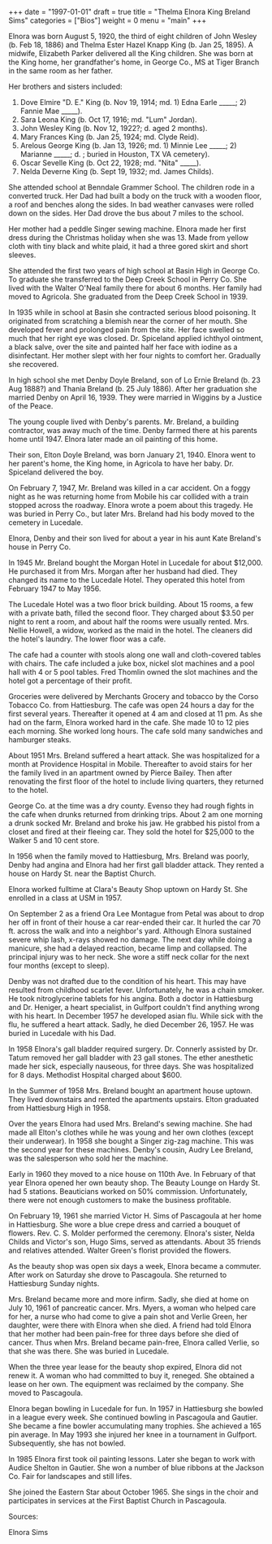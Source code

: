 +++
date = "1997-01-01"
draft = true
title = "Thelma Elnora King Breland Sims"
categories = ["Bios"]
weight = 0
menu =  "main"
+++

Elnora was born August 5, 1920, the third of eight children of John Wesley (b. Feb 18, 1886) and Thelma Ester Hazel Knapp King (b. Jan 25, 1895).  A midwife, Elizabeth Parker delivered all the King children.  She was born at the King home, her grandfather's home, in George Co., MS at Tiger Branch in the same room as her father.

Her brothers and sisters included: 

1) Dove Elmire "D. E." King (b. Nov 19, 1914; md. 1) Edna Earle _____; 2) Fannie Mae _____). 
2) Sara Leona King (b. Oct 17, 1916; md. "Lum" Jordan). 
3) John Wesley King (b. Nov 12, 1922?; d. aged 2 months). 
4) Mary Frances King (b. Jan 25, 1924; md. Clyde Reid). 
5) Arelous George King (b. Jan 13, 1926; md. 1) Minnie Lee _____; 2) Marianne _____; d.    ; buried in Houston, TX VA cemetery). 
6) Oscar Sevelle King (b. Oct 22, 1928; md. "Nita" _____). 
7) Nelda Deverne King (b. Sept 19, 1932; md. James Childs).

She attended school at Benndale Grammer School.  The children rode in a converted truck.  Her Dad had built a body on the truck with a wooden floor, a roof and benches along the sides.  In bad weather canvases were rolled down on the sides.  Her Dad drove the bus about 7 miles to the school.

Her mother had a peddle Singer sewing machine.  Elnora made her first dress during the Christmas holiday when she was 13.  Made from yellow cloth with tiny black and white plaid, it had a three gored skirt and short sleeves.

She attended the first two years of high school at Basin High in George Co.  To graduate she transferred to the Deep Creek School in Perry Co.  She lived with the Walter O'Neal family there for about 6 months.  Her family had moved to Agricola.  She graduated from the Deep Creek School in 1939. 

In 1935 while in school at Basin she contracted serious blood poisoning.  It originated from scratching a blemish near the corner of her mouth.  She developed fever and prolonged pain from the site.  Her face swelled so much that her right eye was closed.  Dr. Spiceland applied ichthyol ointment, a black salve, over the site and painted half her face with iodine as a disinfectant.  Her mother slept with her four nights to comfort her.  Gradually she recovered.

In high school she met Denby Doyle Breland, son of Lo Ernie Breland (b. 23 Aug 1888?) and Thania Breland (b. 25 July 1886).  After her graduation she married Denby on April 16, 1939.  They were married in Wiggins by a Justice of the Peace.

The young couple lived with Denby's parents.  Mr. Breland, a building contractor, was away much of the time.  Denby farmed there at his parents home until 1947.  Elnora later made an oil painting of this home.

Their son, Elton Doyle Breland, was born January 21, 1940.  Elnora went to her parent's home, the King home, in Agricola to have her baby.  Dr. Spiceland delivered the boy.

On February 7, 1947, Mr. Breland was killed in a car accident.  On a foggy night as he was returning home from Mobile his car collided with a train stopped across the roadway.  Elnora wrote a poem about this tragedy.  He was buried in Perry Co., but later Mrs. Breland had his body moved to the cemetery in Lucedale.  

Elnora, Denby and their son lived for about a year in his aunt Kate Breland's house in Perry Co.

In 1945 Mr. Breland bought the Morgan Hotel in Lucedale for about $12,000.  He purchased it from Mrs. Morgan after her husband had died.  They changed its name to the Lucedale Hotel.  They operated this hotel from February 1947 to May 1956.  

The Lucedale Hotel was a two floor brick building.  About 15 rooms, a few with a private bath, filled the second floor.  They charged about $3.50 per night to rent a room, and about half the rooms were usually rented.  Mrs. Nellie Howell, a widow, worked as the maid in the hotel.  The cleaners did the hotel's laundry.  The lower floor was a cafe.

The cafe had a counter with stools along one wall and cloth-covered tables with chairs.  The cafe included a juke box, nickel slot machines and a pool hall with 4 or 5 pool tables.  Fred Thomlin owned the slot machines and the hotel got a percentage of their profit.

Groceries were delivered by Merchants Grocery and tobacco by the Corso Tobacco Co. from Hattiesburg.  The cafe was open 24 hours a day for the first several years.  Thereafter it opened at 4 am and closed at 11 pm.  As she had on the farm, Elnora worked hard in the cafe.  She made 10 to 12 pies each morning.  She worked long hours.  The cafe sold many sandwiches and hamburger steaks.

About 1951 Mrs. Breland suffered a heart attack.  She was hospitalized for a month at Providence Hospital in Mobile.  Thereafter to avoid stairs for her the family lived in an apartment owned by Pierce Bailey.  Then after renovating the first floor of the hotel to include living quarters, they returned to the hotel.

George Co. at the time was a dry county.  Evenso they had rough fights in the cafe when drunks returned from drinking trips.  About 2 am one morning a drunk socked Mr. Breland and broke his jaw.  He grabbed his pistol from a closet and fired at their fleeing car.  They sold the hotel for $25,000 to the Walker 5 and 10 cent store.

In 1956 when the family moved to Hattiesburg, Mrs. Breland was poorly, Denby had angina and Elnora had her first gall bladder attack.  They rented a house on Hardy St. near the Baptist Church.

Elnora worked fulltime at Clara's Beauty Shop uptown on Hardy St.  She enrolled in a class at USM in 1957.  

On September 2 as a friend Ora Lee Montague from Petal was about to drop her off in front of their house a car rear-ended their car.  It hurled the car 70 ft. across the walk and into a neighbor's yard.  Although Elnora sustained severe whip lash, x-rays showed no damage.  The next day while doing a manicure, she had a delayed reaction, became limp and collapsed.  The principal injury was to her neck.  She wore a stiff neck collar for the next four months (except to sleep).

Denby was not drafted due to the condition of his heart.  This may have resulted from childhood scarlet fever.  Unfortunately, he was a chain smoker.  He took nitroglycerine tablets for his angina.  Both a doctor in Hattiesburg and Dr. Heniger, a heart specialist, in Gulfport couldn't find anything wrong with his heart.  In December 1957 he developed asian flu.  While sick with the flu, he suffered a heart attack.  Sadly, he died December 26, 1957.  He was buried in Lucedale with his Dad.

In 1958 Elnora's gall bladder required surgery.  Dr. Connerly assisted by Dr. Tatum removed her gall bladder with 23 gall stones. The ether anesthetic made her sick, especially nauseous, for three days.  She was hospitalized for 8 days.  Methodist Hospital charged about $600. 

In the Summer of 1958 Mrs. Breland bought an apartment house uptown.  They lived downstairs and rented the apartments upstairs.  Elton graduated from Hattiesburg High in 1958.

Over the years Elnora had used Mrs. Breland's sewing machine.  She had made all Elton's clothes while he was young and her own clothes (except their underwear).  In 1958 she bought a Singer zig-zag machine.  This was the second year for these machines.  Denby's cousin, Audry Lee Breland, was the salesperson who sold her the machine.

Early in 1960 they moved to a nice house on 110th Ave.  In February of that year Elnora opened her own beauty shop.  The Beauty Lounge on Hardy St. had 5 stations.  Beauticians worked on 50% commission.  Unfortunately, there were not enough customers to make the business profitable.  

On February 19, 1961 she married Victor H. Sims of Pascagoula at her home in Hattiesburg.  She wore a blue crepe dress and carried a bouquet of flowers.  Rev. C. S. Molder performed the ceremony.  Elnora's sister, Nelda Childs and Victor's son, Hugo Sims, served as attendants.  About 35 friends and relatives attended.  Walter Green's florist provided the flowers.

As the beauty shop was open six days a week, Elnora became a commuter.  After work on Saturday she drove to Pascagoula.  She returned to Hattiesburg Sunday nights.

Mrs. Breland became more and more infirm.  Sadly, she died at home on July 10, 1961 of pancreatic cancer.  Mrs. Myers, a woman who helped care for her, a nurse who had come to give a pain shot and Verlie Green, her daughter, were there with Elnora when she died.  A friend had told Elnora that her mother had been pain-free for three days before she died of cancer.  Thus when Mrs. Breland became pain-free, Elnora called Verlie, so that she was there.  She was buried in Lucedale.

When the three year lease for the beauty shop expired, Elnora did not renew it.  A woman who had committed to buy it, reneged.  She obtained a lease on her own.  The equipment was reclaimed by the company.  She moved to Pascagoula.

Elnora began bowling in Lucedale for fun.  In 1957 in Hattiesburg she bowled in a league every week.  She continued bowling in Pascagoula and Gautier.  She became a fine bowler accumulating many trophies.  She achieved a 165 pin average.  In May 1993 she injured her knee in a tournament in Gulfport.  Subsequently, she has not bowled.

In 1985 Elnora first took oil painting lessons.  Later she began to work with Audice Shelton in Gautier.  She won a number of blue ribbons at the Jackson Co. Fair for landscapes and still lifes.

She joined the Eastern Star about October 1965.  She sings in the choir and participates in services at the First Baptist Church in Pascagoula.

Sources:

Elnora Sims
